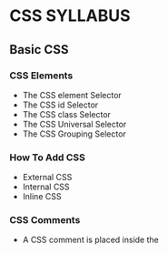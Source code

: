 # CSS SYLLABUS

## Basic CSS 

### CSS Elements
- The CSS element Selector
- The CSS id Selector
- The CSS class Selector
- The CSS Universal Selector
- The CSS Grouping Selector

### How To Add CSS
- External CSS
- Internal CSS
- Inline CSS

### CSS Comments
- A CSS comment is placed inside the <style> element, and starts with /* and ends with */:

### CSS Color
- by name
- by rgb
- by hsl
- by hex

### CSS Backgrounds
- background-color
- background-image
- background-repeat
- background-attachment
- background-position
- background (shorthand for background)

### CSS Borders
- border-style ( dotted / dashed / solid / double / groove / ridge / inset / outset / none / hidden )
- border-width
- border-color
- border
- border-radius 

### CSS Margins
- margin-top
- margin-right
- margin-bottom
- margin-left
- values ( auto /length / % / inherit )
- margin (shorthand)

### CSS Padding
- padding-top
- padding-right
- padding-bottom
- padding-left
- values ( length / % / inherit )
- padding (shorthand)

### CSS Height, Width and Max-width, Max-height
- height
- width
- max-height
- max-width
- min-width
- min-height
- values ( auto /length / % / inherit / initial)

### The CSS Box Model

### CSS Outline
- outline-style ( dotted / dashed / solid / double / groove / ridge / inset / outset / none / hidden )
- outline-color
- outline-width
- outline-offset
- outline (shorthand)

### CSS Text
- color 
- background-color 
- text-align
- text-align-last
- direction
- unicode-bidi
- vertical-align
- text-decoration-line
- text-decoration-color
- text-decoration-style
- text-decoration-thickness
- text-decoration
- text-transform
- text-indent
- letter-spacing
- line-height
- word-spacing
- white-space
- text-shadow

### CSS Fonts
- font-style
- font-variant
- font-weight
- font-size/line-height
- font-family

### CSS Icons

### CSS Links
- a:link - a normal, unvisited link
- a:visited - a link the user has visited
- a:hover - a link when the user mouses over it
- a:active - a link the moment it is clicked

### CSS Pseudo-elements
- ::first-line
- ::first-letter
- ::before
- ::after
- ::marker
- ::selection

### CSS Lists
- list-style-type
- list-style-image
- list-style-position
- list-style (shorthand)

### CSS Tables
- border 
- border-collapse
- height
- width
- text-align
- padding 
- tr:nth-child(odd/even) 

### CSS Responsive Table
- overflow-x:auto

### CSS Layout - The display Property
- display (none, inline, block, inline-block)

### CSS visibility Property
- visibility(hidden/ visible)

### CSS Layout - The position Property
- position ( relative, fixed, absolute, sticky)

### CSS Layout - The z-index Property
- z-index

### CSS Layout - Overflow
- overflow (visible ,hidden , scroll , auto)
- overflow-x and overflow-y

### CSS Layout - float and clear
- float (left , right , none , inherit)
- clear (left , right , none , inherit, both)

### CSS Combinators
- descendant selector (space)
- child selector (>)
- adjacent sibling selector (+)
- general sibling selector (~)

### CSS Opacity / Transparency
- opacity

### CSS Attribute Selectors
- [attribute] have attribute
- [attribute~="value"] selector is used to select elements with an attribute value containing a specified word
- [attribute|="value"] selector is used to select elements with the specified attribute, whose value can be exactly the specified value, or the specified value followed by a hyphen (-).
- [attribute^="value"] selector is used to select elements with the specified attribute, whose value starts with the specified value.
- [attribute$="value"] selector is used to select elements whose attribute value ends with a specified value.
- [attribute*="value"]  selector is used to select elements whose attribute value contains a specified value.

### CSS Units
- cm	centimeters
- mm	millimeters
- in	inches (1in = 96px = 2.54cm)
- px *	pixels (1px = 1/96th of 1in)
- pt	points (1pt = 1/72 of 1in)
- pc	picas (1pc = 12 pt)
- em	Relative to the font-size of the element (2em means 2 times the size of the current font)	
- ex	Relative to the x-height of the current font (rarely used)	
- ch	Relative to width of the "0" (zero)	
- rem	Relative to font-size of the root element	
- vw	Relative to 1% of the width of the viewport*	
- vh	Relative to 1% of the height of the viewport*	
- vmin	Relative to 1% of viewport's* smaller dimension	
- vmax	Relative to 1% of viewport's* larger dimension	
- %	    Relative to the parent element

### CSS The !important Rule
- !important

### CSS Math Functions
- calc()
- max()
- min()

## Advanced CSS

### CSS Rounded Corners
- border-radius	
- border-top-left-radius	
- border-top-right-radius	
- border-bottom-right-radius	
- border-bottom-left-radius

### CSS Border Images
- border-image-source	The border-image-source CSS property sets the source image used to create an element's border image.
- border-image-slice	 The border-image-slice CSS property divides the image specified by border-image-source into regions. These regions form the components of an element's border image.
- border-image-width	The border-image-width CSS property sets the width of an element's border image.
- border-image-outset The border-image-outset CSS property sets the distance by which an element's border image is set out from its border box.	
- border-image-repeat (stretch , repeat , round,  space,  round stretch)

### CSS Multiple Backgrounds
- background	
- background-image	
- background-clip	
- background-origin	
- background-size

### CSS Colors
- RGBA Colors
- HSLA Colors

### CSS Gradients
- background-image: linear-gradient(direction, color-stop1, color-stop2, ...)
- background-image: radial-gradient(shape size at position, start-color, ..., last-color)
- background-image: conic-gradient([from angle] [at position,] color [degree], color [degree], ...)

### CSS Shadow
- CSS Shadow Effects ( text-shadow, box-shadow )

### CSS Text Effects
- text-overflow
- word-wrap
- word-break
- writing-mode

### CSS 2D Transforms
- transform (translate() / rotate() / scaleX() / scaleY() / scale() / skewX() / skewY() / skew() / matrix())

- matrix(n,n,n,n,n,n)	Defines a 2D transformation, using a matrix of six values
- matrix(scaleX(), skewY(), skewX(), scaleY(), translateX(), translateY())
- translate(x,y)	Defines a 2D translation, moving the element along the X- and the Y-axis
- translateX(n)	Defines a 2D translation, moving the element along the X-axis
- translateY(n)	Defines a 2D translation, moving the element along the Y-axis
- scale(x,y)	Defines a 2D scale transformation, changing the elements width and height
- scaleX(n)	Defines a 2D scale transformation, changing the element's width
- scaleY(n)	Defines a 2D scale transformation, changing the element's height
- rotate(angle)	Defines a 2D rotation, the angle is specified in the parameter
- skew(x-angle,y-angle)	Defines a 2D skew transformation along the X- and the Y-axis
- skewX(angle)	Defines a 2D skew transformation along the X-axis
- skewY(angle)	Defines a 2D skew transformation along the Y-axis

### CSS 3D Transforms
- transform  (rotateX() / rotateY() /rotateZ())

### CSS Transitions
- transition
- transition-delay
- transition-duration
- transition-property
- transition-timing-function ( ease linear ease-in ease-out ease-in-out cubic-bezier(n,n,n,n))

### CSS Animations
- @keyframes
- animation-name
- animation-duration
- animation-delay
- animation-iteration-count
- animation-direction
- animation-timing-function
- animation-fill-mode
- animation

### CSS The object-fit Property
- object-fit (fill / contain / cover / none / scale-down) 
- object-position

### CSS Box Sizing
- box-sizing (border-box)

### CSS Media Queries
- @media not|only mediatype and (expressions) {
-   CSS-Code;
- }

- @media screen and (min-width: 480px) {
-   body {
-     background-color: lightgreen;
-   }
- }

### CSS Flexbox
- flex

### CSS Flex Container
- flex-direction
- flex-wrap
- flex-flow
- justify-content
- align-items
- align-content

### CSS Flexbox item
- order
- flex-grow
- flex-shrink
- flex-basis
- flex
- align-self

### CSS Flex Responsive
-  flex

## CSS Grid Layout Module

### CSS Grid Container
- grid 
- inline-grid.
- grid-template-columns
- grid-template-rows
- align-content

<!-- ### CSS Grid Item
- grid-column
- grid-row
- grid-area (grid-row-start, grid-column-start, grid-row-end , grid-column-end) -->






